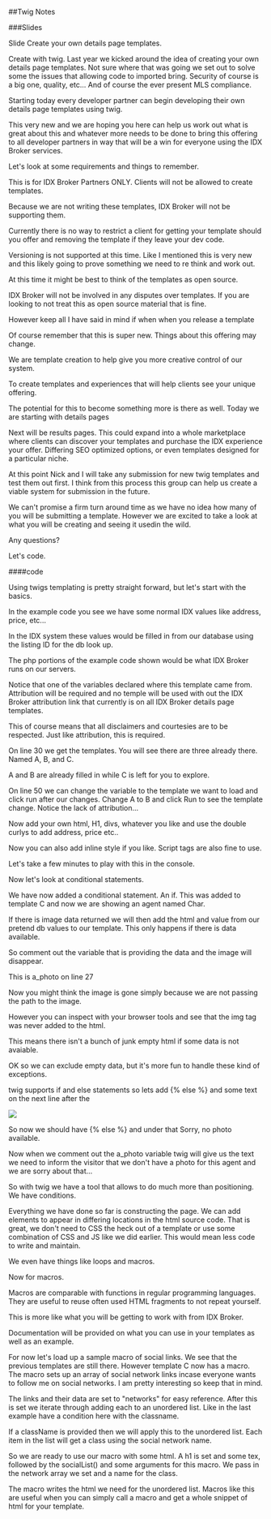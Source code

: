 ##Twig Notes

###Slides

Slide
Create your own details page templates.

Create with twig. Last year we kicked around the idea of creating your own details page templates.
Not sure where that was going we set out to solve some the issues that allowing code to imported
bring. Security of course is a big one, quality, etc... And of course the ever present MLS compliance.

Starting today every developer partner can begin developing their own details page templates
using twig.

This very new and we are hoping you here can help us work out what is great about this and whatever
more needs to be done to bring this offering to all developer partners in way that will be a win
for everyone using the IDX Broker services.

Let's look at some requirements and things to remember.

This is for IDX Broker Partners ONLY. Clients will not be allowed to create templates.

Because we are not writing these templates, IDX Broker will not be supporting them.

Currently there is no way to restrict a client for getting your template should you offer
and removing the template if they leave your dev code.

Versioning is not supported at this time. Like I mentioned this is very new and this likely going to
prove something we need to re think and work out.

At this time it might be best to think of the templates as open source.

IDX Broker will not be involved in any disputes over templates.
If you are looking to not treat this as open source material that is fine.

However keep all I have said in mind if when when you release a template

Of course remember that this is super new. Things about this offering may change.

We are template creation to help give you more creative control of our system.

To create templates and experiences that will help clients see your unique offering.

The potential for this to become something more is there as well. Today we are starting with details pages

Next will be results pages. This could expand into a whole marketplace where clients can discover
your templates and purchase the IDX experience your offer. Differing SEO optimized options,
or even templates designed for a particular niche.

At this point Nick and I will take any submission for new twig templates and test them out first.
I think from this process this group can help us create a viable system for submission in the future.

We can't promise a firm turn around time as we have no idea how many of you will be submitting a template. However we are excited to take a look at what you will be creating and seeing it usedin the wild.


Any questions?

Let's code.


####code

Using twigs templating is pretty straight forward, but let's start with the basics.

In the example code you see we have some normal IDX values like address, price, etc...

In the IDX system these values would be filled in from our database using the listing ID for the db look up.

The php portions of the example code shown would be what IDX Broker runs on our servers.

Notice that one of the variables declared where this template came from. Attribution will be required and no temple will be used with out the IDX Broker attribution link that currently is on all IDX Broker details page templates.

This of course means that all disclaimers and courtesies are to be respected. Just like attribution, this is required.

On line 30 we get the templates. You will see there
are three already there. Named A, B, and C.

A and B are already filled in while C is left for you to explore.

On line 50 we can change the variable to the
template we want to load and click run after our changes. Change A to B and click Run to see the template change. Notice the lack of attribution...

Now add your own html, H1, divs, whatever you like and use the double curlys to add address, price etc..

Now you can also add inline style if you like.
Script tags are also fine to use.

Let's take a few minutes to play with this in the
console.

Now let's look at conditional statements.

We have now added a conditional statement. An if. This was added to template C and now we are showing an agent named Char.

If there is image data returned we will then add the html and value from our pretend db values to our template. This only happens if there is data available.

So comment out the variable that is providing the data and the image will disappear.

This is a_photo on line 27

Now you might think the image is gone simply because we are not passing the path to the image.

However you can inspect with your browser tools and see that the img tag was never added to the html.

This means there isn't a bunch of junk empty html if some data is not avaiable.

OK so we can exclude empty data, but it's more fun to handle these kind of exceptions.

twig supports if and else statements so lets add {% else %} and some text on the next line after
the <p><img src="{{photo}}"></p>

So now we should have {% else %} and under that Sorry, no photo available.

Now when we comment out the a_photo variable twig will give us the text we need to inform the
visitor that we don't have a photo for this agent and we are sorry about that...

So with twig we have a tool that allows to do much more than positioning. We have conditions.

Everything we have done so far is constructing the page. We can add elements to appear in differing
locations in the html source code. That is great, we don't need to CSS the heck out of a template
or use some combination of CSS and JS like we did earlier. This would mean less code to write and
maintain.

We even have things like loops and macros.

Now for macros.

Macros are comparable with functions in regular programming languages.
They are useful to reuse often used HTML fragments to not repeat yourself.

This is more like what you will be getting to work with from IDX Broker.

Documentation will be provided on what you can use in your templates as well as an example.

For now let's load up a sample macro of social links. We see that the previous templates
are still there. However template C now has a macro. The macro sets up an array of social network links
incase everyone wants to follow me on social networks. I am pretty interesting so keep that in mind.

The links and their data are set to "networks" for easy reference. After this is set we iterate through
adding each to an unordered list. Like in the last example have a condition here with the classname.

If a className is provided then we will apply this to the unordered list. Each item in the list
will get a class using the social network name.

So we are ready to use our macro with some html. A h1 is set and some tex, followed by the socialList()
and some arguments for this macro. We pass in the network array we set and a name for the class.

The macro writes the html we need for the unordered list. Macros like this are useful when you
can simply call a macro and get a whole snippet of html for your template.
